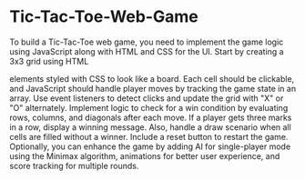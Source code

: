 # Tic-Tac-Toe-Web-Game
To build a Tic-Tac-Toe web game, you need to implement the game logic using JavaScript along with HTML and CSS for the UI. Start by creating a 3x3 grid using HTML <div> elements styled with CSS to look like a board. Each cell should be clickable, and JavaScript should handle player moves by tracking the game state in an array. Use event listeners to detect clicks and update the grid with "X" or "O" alternately. Implement logic to check for a win condition by evaluating rows, columns, and diagonals after each move. If a player gets three marks in a row, display a winning message. Also, handle a draw scenario when all cells are filled without a winner. Include a reset button to restart the game. Optionally, you can enhance the game by adding AI for single-player mode using the Minimax algorithm, animations for better user experience, and score tracking for multiple rounds.
